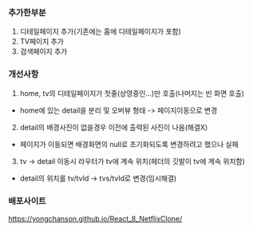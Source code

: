 ### 추가한부분

1. 디테일페이지 추가(기존에는 홈에 디테일페이지가 포함)
2. TV페이지 추가
3. 검색페이지 추가

### 개선사항

1. home, tv의 디테일페이지가 첫줄(상영중인...)만 호출(나머지는 빈 화면 호출)
  - home에 있는 detail을 분리 및 오버뷰 형태 -> 페이지이동으로 변경
2. detail의 배경사진이 없을경우 이전에 출력된 사진이 나옴(해결X)
  - 페이지가 이동되면 배경화면의 null로 초기화되도록 변경하려고 했으나 실패
3. tv -> detail 이동시 라우터가 tv에 계속 위치(헤더의 깃발이 tv에 계속 위치함)
  - detail의 위치를 tv/tvId -> tvs/tvId로 변경(임시해결)

### 배포사이트

https://yongchanson.github.io/React_8_NetflixClone/

